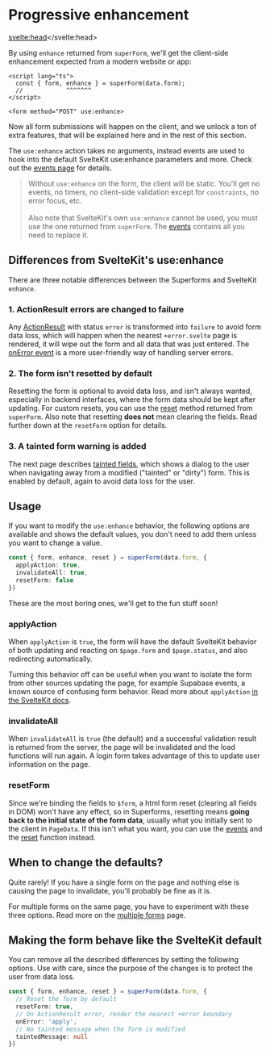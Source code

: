 <script lang="ts">
  import Next from '$lib/Next.svelte'
  import { concepts } from '$lib/navigation/sections'

	export let data;
</script>

# Progressive enhancement

<svelte:head><title>Progressive enhancement with use:enhance</title></svelte:head>

By using `enhance` returned from `superForm`, we'll get the client-side enhancement expected from a modern website or app:

```svelte
<script lang="ts">
  const { form, enhance } = superForm(data.form);
  //            ^^^^^^^
</script>

<form method="POST" use:enhance>
```

Now all form submissions will happen on the client, and we unlock a ton of extra features, that will be explained here and in the rest of this section.

The `use:enhance` action takes no arguments, instead events are used to hook into the default SvelteKit use:enhance parameters and more. Check out the [events page](/concepts/events) for details.

> Without `use:enhance` on the form, the client will be static. You'll get no events, no timers, no client-side validation except for `constraints`, no error focus, etc.<br><br>Also note that SvelteKit's own `use:enhance` cannot be used, you must use the one returned from `superForm`. The [events](/concepts/events) contains all you need to replace it.

## Differences from SvelteKit's use:enhance

There are three notable differences between the Superforms and SvelteKit `enhance`.

### 1. ActionResult errors are changed to failure

Any [ActionResult](https://kit.svelte.dev/docs/types#public-types-actionresult) with status `error` is transformed into `failure` to avoid form data loss, which will happen when the nearest `+error.svelte` page is rendered, it will wipe out the form and all data that was just entered. The [onError event](/concepts/events#onerror) is a more user-friendly way of handling server errors.

### 2. The form isn't resetted by default

Resetting the form is optional to avoid data loss, and isn't always wanted, especially in backend interfaces, where the form data should be kept after updating. For custom resets, you can use the [reset](/api#superform-return-type) method returned from `superForm`. Also note that resetting **does not** mean clearing the fields. Read further down at the `resetForm` option for details.

### 3. A tainted form warning is added

The next page describes [tainted fields](/concepts/tainted), which shows a dialog to the user when navigating away from a modified ("tainted" or "dirty") form. This is enabled by default, again to avoid data loss for the user.

## Usage

If you want to modify the `use:enhance` behavior, the following options are available and shows the default values, you don't need to add them unless you want to change a value.

```ts
const { form, enhance, reset } = superForm(data.form, {
  applyAction: true,
  invalidateAll: true,
  resetForm: false
})
```

These are the most boring ones, we'll get to the fun stuff soon!

### applyAction

When `applyAction` is `true`, the form will have the default SvelteKit behavior of both updating and reacting on `$page.form` and `$page.status`, and also redirecting automatically.

Turning this behavior off can be useful when you want to isolate the form from other sources updating the page, for example Supabase events, a known source of confusing form behavior. Read more about `applyAction` [in the SvelteKit docs](https://kit.svelte.dev/docs/form-actions#progressive-enhancement-applyaction).

### invalidateAll

When `invalidateAll` is `true` (the default) and a successful validation result is returned from the server, the page will be invalidated and the load functions will run again. A login form takes advantage of this to update user information on the page.

### resetForm

Since we're binding the fields to `$form`, a html form reset (clearing all fields in DOM) won't have any effect, so in Superforms, resetting means **going back to the initial state of the form data**, usually what you initially sent to the client in `PageData`. If this isn't what you want, you can use the [events](/concepts/events) and the [reset](/api#superform-return-type) function instead.

## When to change the defaults?

Quite rarely! If you have a single form on the page and nothing else is causing the page to invalidate, you'll probably be fine as it is.

For multiple forms on the same page, you have to experiment with these three options. Read more on the [multiple forms](/concepts/multiple-forms) page.

## Making the form behave like the SvelteKit default

You can remove all the described differences by setting the following options. Use with care, since the purpose of the changes is to protect the user from data loss.

```ts
const { form, enhance, reset } = superForm(data.form, {
  // Reset the form by default
  resetForm: true,
  // On ActionResult error, render the nearest +error boundary
  onError: 'apply',
  // No tainted message when the form is modified
  taintedMessage: null
})
```

<Next section={concepts} />

